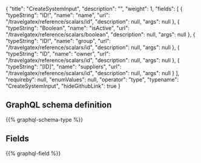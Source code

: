 {
  "title": "CreateSystemInput",
  "description": "",
  "weight": 1,
  "fields": [
    {
      "typeString": "ID!",
      "name": "name",
      "url": "/travelgatex/reference/scalars/id",
      "description": null,
      "args": null
    },
    {
      "typeString": "Boolean",
      "name": "isActive",
      "url": "/travelgatex/reference/scalars/boolean",
      "description": null,
      "args": null
    },
    {
      "typeString": "ID!",
      "name": "group",
      "url": "/travelgatex/reference/scalars/id",
      "description": null,
      "args": null
    },
    {
      "typeString": "ID",
      "name": "owner",
      "url": "/travelgatex/reference/scalars/id",
      "description": null,
      "args": null
    },
    {
      "typeString": "[ID]",
      "name": "suppliers",
      "url": "/travelgatex/reference/scalars/id",
      "description": null,
      "args": null
    }
  ],
  "requireby": null,
  "enumValues": null,
  "operator": "type",
  "typename": "CreateSystemInput",
  "hideGithubLink": true
}
## GraphQL schema definition

{{% graphql-schema-type %}}

## Fields

{{% graphql-field %}}
